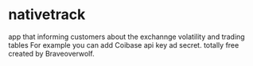 # nativetrack
app that informing customers about the exchannge volatility and trading tables
For example you can add Coibase api key ad secret.
totally free created by Braveoverwolf.
